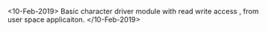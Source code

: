 <10-Feb-2019>
	<Commits>
		Basic character driver module with read write access 				, from user space applicaiton.
	</Commits>
</10-Feb-2019>	
